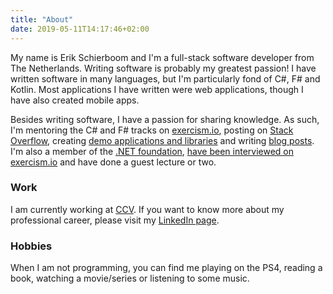 ```yaml
---
title: "About"
date: 2019-05-11T14:17:46+02:00
---
```


My name is Erik Schierboom and I'm a full-stack software developer from The Netherlands. Writing software is probably my greatest passion! I have written software in many languages, but I'm particularly fond of C#, F# and Kotlin. Most applications I have written were web applications, though I have also created mobile apps.

Besides writing software, I have a passion for sharing knowledge. As such, I'm mentoring the C# and F# tracks on [exercism.io](https://exercism.io/profiles/ErikSchierboom), posting on [Stack Overflow](http://stackoverflow.com/users/2071395/erik-schierboom), creating [demo applications and libraries](https://github.com/ErikSchierboom/) and writing [blog posts](/posts/). I'm also a member of the [.NET foundation](https://dotnetfoundation.org/), [have been interviewed on exercism.io](https://exercism.io/blog/interview-with-erik-schierboom) and have done a guest lecture or two.

### Work

I am currently working at [CCV](https://www.ccv.eu/nl/). If you want to know more about my professional career, please visit my [LinkedIn page](http://nl.linkedin.com/in/erikschierboom).

### Hobbies

When I am not programming, you can find me playing on the PS4, reading a book, watching a movie/series or listening to some music.